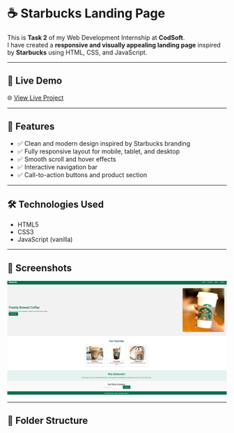 # ☕ Starbucks Landing Page

This is **Task 2** of my Web Development Internship at **CodSoft**.  
I have created a **responsive and visually appealing landing page** inspired by **Starbucks** using HTML, CSS, and JavaScript.

---

## 🔗 Live Demo

🌐 [View Live Project](https://your-netlify-or-vercel-link.com)

---

## 📌 Features

- ✅ Clean and modern design inspired by Starbucks branding
- ✅ Fully responsive layout for mobile, tablet, and desktop
- ✅ Smooth scroll and hover effects
- ✅ Interactive navigation bar
- ✅ Call-to-action buttons and product section

---

## 🛠️ Technologies Used

- HTML5  
- CSS3  
- JavaScript (vanilla)  

---

## 📸 Screenshots

![Starbucks Landing Page Preview](screenshoot2.png)

---

## 📁 Folder Structure

